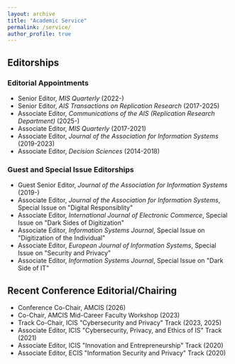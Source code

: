 ```yaml
---
layout: archive
title: "Academic Service"
permalink: /service/
author_profile: true
---
```

## Editorships 
### Editorial Appointments
-   Senior Editor, _MIS Quarterly_ (2022-) 
-   Senior Editor, _AIS Transactions on Replication Research_ (2017-2025)
-   Associate Editor, _Communications of the AIS (Replication Research Department)_ (2025-)
-   Associate Editor, _MIS Quarterly_ (2017-2021)
-   Associate Editor, _Journal of the Association for Information Systems_ (2019-2023)
-   Associate Editor, _Decision Sciences_ (2014-2018)

### Guest and Special Issue Editorships
-   Guest Senior Editor, _Journal of the Association for Information Systems_ (2019-)
-   Associate Editor, _Journal of the Association for Information Systems_, Special Issue on "Digital Responsiblity"
-   Associate Editor, _International Journal of Electronic Commerce_, Special Issue on "Dark Sides of Digitization"
-   Associate Editor, _Information Systems Journal_, Special Issue on "Digitization of the Individual"
-   Associate Editor, _European Journal of Information Systems_, Special Issue on "Security and Privacy"
-   Associate Editor, _Information Systems Journal_, Special Issue on "Dark Side of IT"

## Recent Conference Editorial/Chairing 

-   Conference Co-Chair, AMCIS (2026)
-   Co-Chair, AMCIS Mid-Career Faculty Workshop (2023)
-   Track Co-Chair, ICIS "Cybersecurity and Privacy" Track (2023, 2025)
-   Associate Editor, ICIS "Cybersecurity, Privacy, and Ethics of IS" Track (2021)
-   Associate Editor, ICIS "Innovation and Entrepreneurship" Track (2020)
-   Associate Editor, ECIS "Information Security and Privacy" Track (2020)
